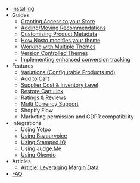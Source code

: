 * [Installing](Installing.md)
* Guides
  * [Granting Access to your Store](Granting-Access-to-your-Store.md)
  * [Adding/Moving Recommendations](Adding-Removing-or-Moving-Recommendations.md)
  * [Customizing Product Metadata](Customising-Product-Metadata.md)
  * [How Nosto modifies your theme](How-Nosto-modifies-your-theme.md)
  * [Working with Multiple Themes](Working-with-multiple-themes.md)
  * [Version Controlled Themes](Working-with-Version-Controlled-Themes.md)
  * [Implementing enhanced conversion tracking](Implementing-enhanced-conversion-tracking.md)
* Features
  * [Variations (Configurable Products.md)](Variations-Configurable-Products.md)
  * [Add to Cart](Add-to-Cart.md)
  * [Supplier Cost & Inventory Level](Supplier-Cost-&-Inventory-Level.md)
  * [Restore Cart Link](Restore-Cart-Link.md)
  * [Ratings & Reviews](Ratings-&-Reviews.md)
  * [Multi Currency Support](Multi-Currency-Support.md)
  * Shopify Flow
  * Marketing permission and GDPR compatibility
* Integrations
  * [Using Yotpo](Integration-Yotpo.md)
  * [Using Bazaarvoice](Integration-Bazaarvoice.md)
  * [Using Stamped.IO](Integration-Stamped.md)
  * [Using Judge.Me](Integration-Judgeme.md)
  * [Using Okendo](Integration-Okendo.md)
* Articles
  * [Article: Leveraging Margin Data](Leveraging-Margin-Data.md)
* [FAQ](FAQ.md)